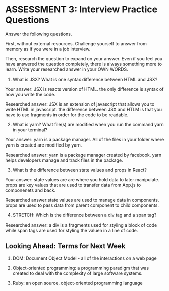 # ASSESSMENT 3: Interview Practice Questions

Answer the following questions.

First, without external resources. Challenge yourself to answer from memory as if you were in a job interview.

Then, research the question to expand on your answer. Even if you feel you have answered the question completely, there is always something more to learn. Write your researched answer in your OWN WORDS.

1. What is JSX? What is one syntax difference between HTML and JSX?

Your answer: JSX is reacts version of HTML. the only difference is syntax of how you write the code.

Researched answer: JSX is an extension of javascript that allows you to write HTML in javascript. the difference between JSX and HTLM is that you have to use fragments in order for the code to be readable.

2. What is yarn? What file(s) are modified when you run the command yarn in your terminal?

Your answer: yarn is a package manager. All of the files in your folder where yarn is created are modified by yarn.

Researched answer: yarn is a package manager created by facebook. yarn helps developers manage and track files in the package. 

3. What is the difference between state values and props in React?

Your answer: state values are are where you hold data to later manipulate. props are key values that are used to transfer data from App.js to componenets and back.

Researched answer:state values are used to manage data in components. props are used to pass data from parent component to child components.

4. STRETCH: Which is the difference between a div tag and a span tag?

Researched answer: a div is a fragments used for styling a block of code while span tags are used for styling the valuen in a line of code.

## Looking Ahead: Terms for Next Week

1. DOM: Document Object Model - all of the interactions on a web page

2. Object-oriented programming: a programming paradigm that was created to deal with the complexity of large software systems.

3. Ruby: an open source, object-oriented programming language 
